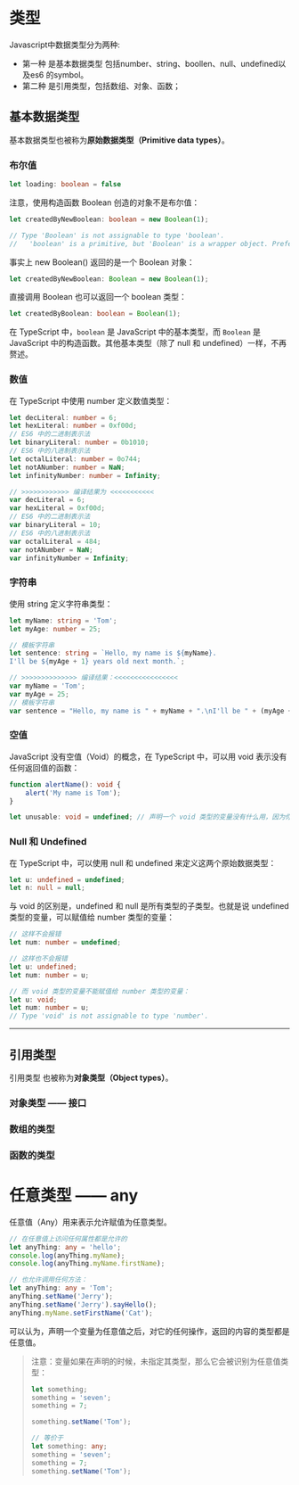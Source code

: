 # 类型

Javascript中数据类型分为两种:
  - 第一种 是基本数据类型 包括number、string、boollen、null、undefined以及es6 的symbol。
  - 第二种 是引用类型，包括数组、对象、函数；

## 基本数据类型
基本数据类型也被称为**原始数据类型（Primitive data types）**。

### 布尔值

```ts
let loading: boolean = false
```

注意，使用构造函数 Boolean 创造的对象不是布尔值：
```ts
let createdByNewBoolean: boolean = new Boolean(1);

// Type 'Boolean' is not assignable to type 'boolean'.
//   'boolean' is a primitive, but 'Boolean' is a wrapper object. Prefer using 'boolean' when possible.
```

事实上 new Boolean() 返回的是一个 Boolean 对象：
```ts
let createdByNewBoolean: Boolean = new Boolean(1);
```

直接调用 Boolean 也可以返回一个 boolean 类型：
```ts
let createdByBoolean: boolean = Boolean(1);
```

在 TypeScript 中，`boolean` 是 JavaScript 中的基本类型，而 `Boolean` 是 JavaScript 中的构造函数。其他基本类型（除了 null 和 undefined）一样，不再赘述。


### 数值

在 TypeScript 中使用 number 定义数值类型：
```ts
let decLiteral: number = 6;
let hexLiteral: number = 0xf00d;
// ES6 中的二进制表示法
let binaryLiteral: number = 0b1010;
// ES6 中的八进制表示法
let octalLiteral: number = 0o744;
let notANumber: number = NaN;
let infinityNumber: number = Infinity;

// >>>>>>>>>>>> 编译结果为 <<<<<<<<<<< 
var decLiteral = 6;
var hexLiteral = 0xf00d;
// ES6 中的二进制表示法
var binaryLiteral = 10;
// ES6 中的八进制表示法
var octalLiteral = 484;
var notANumber = NaN;
var infinityNumber = Infinity;
```

### 字符串
使用 string 定义字符串类型：
```ts
let myName: string = 'Tom';
let myAge: number = 25;

// 模板字符串
let sentence: string = `Hello, my name is ${myName}.
I'll be ${myAge + 1} years old next month.`;

// >>>>>>>>>>>>>> 编译结果：<<<<<<<<<<<<<<<<
var myName = 'Tom';
var myAge = 25;
// 模板字符串
var sentence = "Hello, my name is " + myName + ".\nI'll be " + (myAge + 1) + " years old next 
```

### 空值
JavaScript 没有空值（Void）的概念，在 TypeScript 中，可以用 void 表示没有任何返回值的函数：

```ts
function alertName(): void {
    alert('My name is Tom');
}

let unusable: void = undefined; // 声明一个 void 类型的变量没有什么用，因为你只能将它赋值为 undefined 和 null
```

### Null 和 Undefined

在 TypeScript 中，可以使用 null 和 undefined 来定义这两个原始数据类型：

```ts
let u: undefined = undefined;
let n: null = null;
```

与 void 的区别是，undefined 和 null 是所有类型的子类型。也就是说 undefined 类型的变量，可以赋值给 number 类型的变量：

```ts
// 这样不会报错
let num: number = undefined;

// 这样也不会报错
let u: undefined;
let num: number = u;

// 而 void 类型的变量不能赋值给 number 类型的变量：
let u: void;
let num: number = u;
// Type 'void' is not assignable to type 'number'.
```



<hr />

## 引用类型
引用类型 也被称为**对象类型（Object types）**。

### 对象类型 —— 接口

### 数组的类型

### 函数的类型




# 任意类型 —— any
任意值（Any）用来表示允许赋值为任意类型。

```ts
// 在任意值上访问任何属性都是允许的
let anyThing: any = 'hello';
console.log(anyThing.myName);
console.log(anyThing.myName.firstName);

// 也允许调用任何方法：
let anyThing: any = 'Tom';
anyThing.setName('Jerry');
anyThing.setName('Jerry').sayHello();
anyThing.myName.setFirstName('Cat');
```

可以认为，声明一个变量为任意值之后，对它的任何操作，返回的内容的类型都是任意值。

> 注意：变量如果在声明的时候，未指定其类型，那么它会被识别为任意值类型：
> ```ts
> let something;
> something = 'seven';
> something = 7;
> 
> something.setName('Tom');
> 
> // 等价于
> let something: any;
> something = 'seven';
> something = 7;
> something.setName('Tom');
> ```


